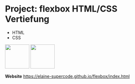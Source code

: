 # Project: flexbox HTML/CSS Vertiefung

- HTML 
- CSS 
<div>
<img src="https://image.flaticon.com/icons/png/512/919/919827.png" width="80">
<img src="https://cdn.iconscout.com/icon/free/png-256/javascript-2038874-1720087.png" width="80">
</div>

**Website**
https://elaine-supercode.github.io/flexbox/index.html
